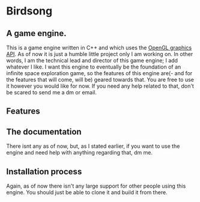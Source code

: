 # Birdsong
## A game engine.
This is a game engine written in C++ and which uses the [OpenGL graphics API](https://www.opengl.org/). As of now it is just a humble little project only I am working on. In other words, I am the technical lead and director of this game engine; I add whatever I like. I want this engine to eventually be the foundation of an infinite space exploration game, so the features of this engine are(- and for the features that will come, will be) geared towards that. You are free to use it however you would like for now. If you need any help related to that, don't be scared to send me a dm or email.

## Features

## The documentation
There isnt any as of now, but, as I stated earlier, if you want to use the engine and need help with anything regarding that, dm me. 

## Installation process
Again, as of now there isn't any large support for other people using this engine. You should just be able to clone it and build it from there.
